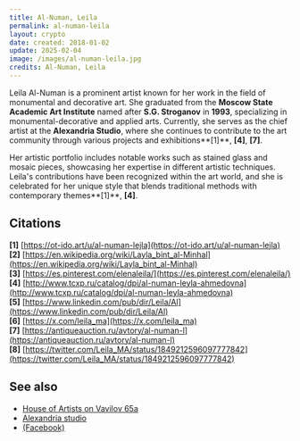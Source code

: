 ```yaml
---
title: Al-Numan, Leila
permalink: al-numan-leila
layout: crypto
date: created: 2018-01-02
update: 2025-02-04
image: /images/al-numan-leila.jpg
credits: Al-Numan, Leila
---
```


Leila Al-Numan is a prominent artist known for her work in the field of monumental and decorative art. She graduated from the **Moscow State Academic Art Institute** named after **S.G. Stroganov** in **1993**, specializing in monumental-decorative and applied arts. Currently, she serves as the chief artist at the **Alexandria Studio**, where she continues to contribute to the art community through various projects and exhibitions**[1]**, **[4]**, **[7]**.

Her artistic portfolio includes notable works such as stained glass and mosaic pieces, showcasing her expertise in different artistic techniques. Leila's contributions have been recognized within the art world, and she is celebrated for her unique style that blends traditional methods with contemporary themes**[1]**, **[4]**.

## Citations

**[1]** [https://ot-ido.art/u/al-numan-lejla](https://ot-ido.art/u/al-numan-lejla)  
**[2]** [https://en.wikipedia.org/wiki/Layla_bint_al-Minhal](https://en.wikipedia.org/wiki/Layla_bint_al-Minhal)  
**[3]** [https://es.pinterest.com/elenaleila/](https://es.pinterest.com/elenaleila/)  
**[4]** [http://www.tcxp.ru/catalog/dpi/al-numan-leyla-ahmedovna](http://www.tcxp.ru/catalog/dpi/al-numan-leyla-ahmedovna)  
**[5]** [https://www.linkedin.com/pub/dir/Leila/Al](https://www.linkedin.com/pub/dir/Leila/Al)  
**[6]** [https://x.com/leila_ma](https://x.com/leila_ma)  
**[7]** [https://antiqueauction.ru/avtory/al-numan-l](https://antiqueauction.ru/avtory/al-numan-l)  
**[8]** [https://twitter.com/Leila_MA/status/1849212596097777842](https://twitter.com/Leila_MA/status/1849212596097777842)

## See also

+ [House of Artists on Vavilov 65а](house-of-artists-on-vavilov-65)
+ [Alexandria studio](alexandria-studio)
+ [(Facebook)](https://www.facebook.com/alexandria.glass.studio/?notif_id=1527024751169651&notif_t=page_invite)

<!-- Prompt:  
- Не менять язык статьи, сохранять оригинальный язык.  
- Если тема оформлена как "Имя Фамилия", заголовок должен быть "Фамилия, Имя".  
- Изменить title: A Template на основной топик в статье.  
- Создать permalink: на основе title (без / пред и / после/)  
- Замени date: на created:  
- Замени update: хххх-хх-хх текущую дату в таком же формате  
- Изменить заголовок раздела "Citations" на ## Citations.  
- Оформить ссылки в разделе "Citations" в формате: **[x]** [URL](URL).  
- При ссылке на источник в тексте, использовать формат: **[x]**, **[x]**.  
- Убедиться, что номера цитат соответствуют записям в разделе "Citations".  
- Не применять форматирование **...** в строке credits:
- Сделать номера цитат кликабельными по указанному выше формату.  
- Добавить список связанных тем в том же формате.  
- Если есть списки с годами (при условии что они не содержат длинные предложения или ссылки) - конвертируй их в таблицы.  
- Выделяй даты, места, географические названия, адреса, имена собственные **таким образом**.  
- Использовать шаблон - "[Название темы](ссылка-на-тему)" для каждого пункта.  
- Раздел ## See also должен включаться автоматически в конец статьи.  
- Результат в md коде.  
- Оставить этот Prompt после редактирования в конце кода.  
-->
